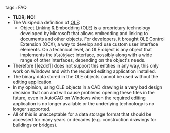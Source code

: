 tags:: FAQ

- **TLDR; NO!**
- The Wikipedia definition of [OLE](https://en.wikipedia.org/wiki/Object_Linking_and_Embedding):
	- Object Linking & Embedding (OLE) is a proprietary technology developed by Microsoft that allows embedding and linking to documents and other objects. For developers, it brought OLE Control Extension (OCX), a way to develop and use custom user interface elements. On a technical level, an OLE object is any object that implements the ``OleObject`` interface, possibly along with a wide range of other interfaces, depending on the object's needs.
- Therefore [[ezdxf]] does not support this entities in any way, this only work on Windows and with the required editing application installed.
- The binary data stored in the OLE objects cannot be used without the editing application.
- In my opinion, using OLE objects in a CAD drawing is a very bad design decision that can and will cause problems opening these files in the future, even in AutoCAD on Windows when the required editing application is no longer available or the underlying technology is no longer supported.
- All of this is unacceptable for a data storage format that should be accessed for many years or decades (e.g. construction drawings for buildings or bridges).